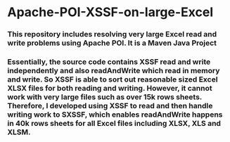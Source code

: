 # Apache-POI-XSSF-on-large-Excel

### This repository includes resolving very large Excel read and write problems using Apache POI. It is a Maven Java Project 

### Essentially, the source code contains XSSF read and write independently and also readAndWrite which read in memory and write. So XSSF is able to sort out reasonable sized Excel XLSX files for both reading and writing. However, it cannot work with very large files such as over 15k rows sheets. Therefore, I developed using XSSF to read and then handle writing work to SXSSF, which enables readAndWrite happens in 40k rows sheets for all Excel files including XLSX, XLS and XLSM.  
